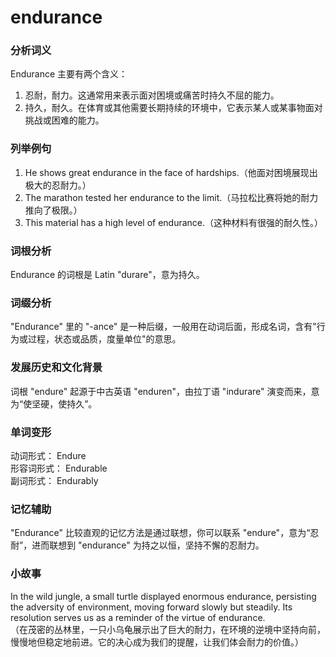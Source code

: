 # endurance

### 分析词义

  

Endurance 主要有两个含义：

  

1.  忍耐，耐力。这通常用来表示面对困境或痛苦时持久不屈的能力。
2.  持久，耐久。在体育或其他需要长期持续的环境中，它表示某人或某事物面对挑战或困难的能力。

  

### 列举例句

  

1.  He shows great endurance in the face of hardships.（他面对困境展现出极大的忍耐力。）
2.  The marathon tested her endurance to the limit.（马拉松比赛将她的耐力推向了极限。）
3.  This material has a high level of endurance.（这种材料有很强的耐久性。）

  

### 词根分析

  

Endurance 的词根是 Latin "durare"，意为持久。

  

### 词缀分析

  

"Endurance" 里的 "-ance" 是一种后缀，一般用在动词后面，形成名词，含有"行为或过程，状态或品质，度量单位"的意思。

  

### 发展历史和文化背景

  

词根 "endure" 起源于中古英语 "enduren"，由拉丁语 "indurare" 演变而来，意为“使坚硬，使持久”。

  

### 单词变形

  

动词形式： Endure  
形容词形式： Endurable  
副词形式： Endurably

  

### 记忆辅助

  

"Endurance" 比较直观的记忆方法是通过联想，你可以联系 "endure"，意为“忍耐”，进而联想到 "endurance" 为持之以恒，坚持不懈的忍耐力。

  

### 小故事

  

In the wild jungle, a small turtle displayed enormous endurance, persisting the adversity of environment, moving forward slowly but steadily. Its resolution serves us as a reminder of the virtue of endurance.  
（在茂密的丛林里，一只小乌龟展示出了巨大的耐力，在环境的逆境中坚持向前，慢慢地但稳定地前进。它的决心成为我们的提醒，让我们体会耐力的价值。）
